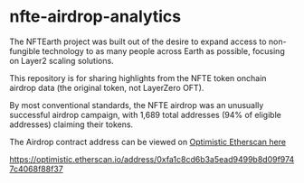 # nfte-airdrop-analytics

The NFTEarth project was built out of the desire to expand access to non-fungible technology to as many people across Earth as possible, focusing on Layer2 scaling solutions. 


This repository is for sharing highlights from the NFTE token onchain airdrop data (the original token, not LayerZero OFT).

By most conventional standards, the NFTE airdrop was an unusually successful airdrop campaign, with 1,689 total addresses (94% of eligible addresses) claiming their tokens. 

The Airdrop contract address can be viewed on [Optimistic Etherscan here](https://optimistic.etherscan.io/address/0xfa1c8cd6b3a5ead9499b8d09f9747c4068f88f37 )

https://optimistic.etherscan.io/address/0xfa1c8cd6b3a5ead9499b8d09f9747c4068f88f37


